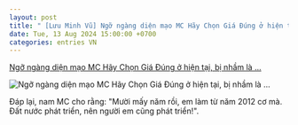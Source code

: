 ```yaml
---
layout: post
title: " [Lưu Minh Vũ] Ngỡ ngàng diện mạo MC Hãy Chọn Giá Đúng ở hiện tại, bị nhầm là ..."
date: Tue, 13 Aug 2024 15:00:00 +0700
categories: entries VN
---
```

[Ngỡ ngàng diện mạo MC Hãy Chọn Giá Đúng ở hiện tại, bị nhầm là ...](https://www.saostar.vn/giai-tri/ngo-ngang-dien-mao-mc-hay-chon-gia-dung-o-hien-tai-bi-nham-la-xe-om-202408140733254282.html)

![Ngỡ ngàng diện mạo MC Hãy Chọn Giá Đúng ở hiện tại, bị nhầm là ...](https://ss-images.saostar.vn/fb1200png_2/2024/8/13/pc/1723559876654/kly0vh6cst1-ggrx40s4mp2-9txc63x2eu3.jpg/fbsscover.png)

Đáp lại, nam MC cho rằng: "Mười mấy năm rồi, em làm từ năm 2012 cơ mà. Đất nước phát triển, nên người em cũng phát triển!".

